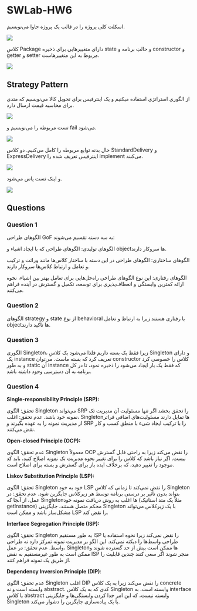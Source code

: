 # SWLab-HW6

اسکلت کلی پروژه را در قالب یک پروژه جاوا می‌نویسیم.

![](https://github.com/kiarashk8128/SWLab-HW6/blob/main/images/Screenshot%202024-05-16%20184136.png?raw=true)

کلاسِ Package دارای متغییرهایی برای ذخیره state و حالتِ برنامه و constructor و getter و setter مربوط به این متغییرهاست.

![](https://github.com/kiarashk8128/SWLab-HW6/blob/main/images/Screenshot%202024-05-16%20162623.png?raw=true)

## Strategy Pattern

از الگوری استراتژی استفاده می‍کنیم و یک اینترفیس برای تحویل کالا می‌نویسیم که متدی برای محاسبه قیمت ارسال دارد.

![](https://github.com/kiarashk8128/SWLab-HW6/blob/main/images/Screenshot%202024-05-16%20162845.png?raw=true)

تست مربوطه را می‌نویسیم و fail می‌شود.

![](https://github.com/kiarashk8128/SWLab-HW6/blob/main/images/Screenshot%202024-05-16%20182543.png?raw=true)

حال بدنه توابع مربوطه را کامل می‌کنیم. دو کلاس StandardDelivery و ExpressDelivery اینترفیس تعریف شده را implement می‌کنند.

![](https://github.com/kiarashk8128/SWLab-HW6/blob/main/images/Screenshot%202024-05-16%20185629.png?raw=true)

و اینک تست پاس می‌شود.

![](https://github.com/kiarashk8128/SWLab-HW6/blob/main/images/Screenshot%202024-05-16%20181430.png?raw=true)



## Questions

### Question 1

الگوهای طراحی GoF به سه دسته تقسیم می‌شوند:

الگوهای تولیدی: الگوهای طراحی که با ایجاد اشیاء و objectها سروکار دارند.

الگوهای ساختاری: الگوهای طراحی در این دسته با ساختار کلاس‌ها مانند وراثت و ترکیب و تعامل و ارتباط کلاس‌ها سروکار دارند.

الگوهای رفتاری: این نوع الگوهای طراحی راه‌حل‌هایی برای تعامل بهتر بین اشیاء، نحوه ارائه کمترین وابستگی و انعطاف‌پذیری برای توسعه، تکمیل و گسترش در آینده فراهم می‌کنند.

### Question 2

الگوهای strategy و state از نوع behavioral یا رفتاری هستند زیرا به ارتباط و تعامل objectها تاکید دارند.

### Question 3

الگوری Singleton، زیرا فقط یک بسته داریم فلذا می‌شود یک کلاسِ Singleton و دارای یک instance تعریف کرد که بسته ماست. می‌توان constructor کلاس را خصوصی کرد و به طور static آن instance که فقط یک بار ایجاد می‌شود را ذخیره نمود، تا در کل برنامه به آن دسترسی وجود داشته باشد.

### Question 4

**Single-responsibility Principle (SRP):**

تحقق: الگوی Singleton می‌تواند SRP را تحقق بخشد اگر تنها مسئولیت آن مدیریت تک نمونه خود باشد.
عدم تحقق: اغلب، Singleton‌ها تمایل دارند مسئولیت‌های اضافی فراتر از مدیریت نمونه را به عهده بگیرند و SRP را با ترکیب ایجاد شیء با منطق کسب و کار نقض می‌کنند.

**Open-closed Principle (OCP):**

عدم تحقق: الگوی Singleton معمولاً OCP را نقض می‌کند زیرا به راحتی قابل گسترش نیست. اگر نیاز باشد که کلاس را برای تغییر نحوه مدیریت تک نمونه اصلاح کنید، باید کد موجود را تغییر دهید، که برخلاف ایده باز برای گسترش و بسته برای اصلاح است.

**Liskov Substitution Principle (LSP):**

تحقق: الگوی Singleton خود به خود LSP را نقض نمی‌کند تا زمانی که کلاس Singleton بتواند بدون تأثیر بر درستی برنامه توسط هر زیرکلاس جایگزین شود.
عدم تحقق: در عمل، از آنجا که Singleton‌ها اغلب به روش دریافت نمونه خود (مثلاً یک متد استاتیک getInstance) محکم متصل هستند، جایگزینی Singleton با یک زیرکلاس می‌تواند مشکل‌ساز باشد و ممکن است LSP را نقض کند.

**Interface Segregation Principle (ISP):**

تحقق: الگوی Singleton به طور مستقیم ISP را نقض نمی‌کند زیرا نحوه استفاده یا طراحی واسط‌ها را دیکته نمی‌کند. این الگو بر مدیریت نمونه تمرکز دارد نه طراحی واسط.
عدم تحقق: در عمل، Singleton‌ها ممکن است بیش از حد گسترده شوند و ممکن است به طور غیرمستقیم به نقض ISP منجر شوند اگر سعی کنند چندین قابلیت را از طریق یک نمونه فراهم کنند.

**Dependency Inversion Principle (DIP)**:

عدم تحقق: الگوی Singleton اغلب DIP را نقض می‌کند زیرا به یک کلاس concrete وابسته است و نه abstract. کدی که به یک کلاس Singleton وابسته است، به interface یا کلاس abstract وابسته نیست، که این امر جدا کردن وابستگی‌ها و جایگزینی Singleton با یک پیاده‌سازی جایگزین را دشوار می‌کند.
